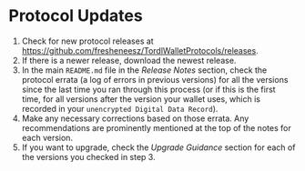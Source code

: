 # Protocol Updates

1. Check for new protocol releases at https://github.com/fresheneesz/TordlWalletProtocols/releases.
2. If there is a newer release, download the newest release.
3. In the main `README.md` file in the *Release Notes* section, check the protocol errata (a log of errors in previous versions) for all the versions since the last time you ran through this process (or if this is the first time, for all versions after the version your wallet uses, which is recorded in your `unencrypted Digital Data Record`).
4. Make any necessary corrections based on those errata. Any recommendations are prominently mentioned at the top of the notes for each version. 
5. If you want to upgrade, check the *Upgrade Guidance* section for each of the versions you checked in step 3.
